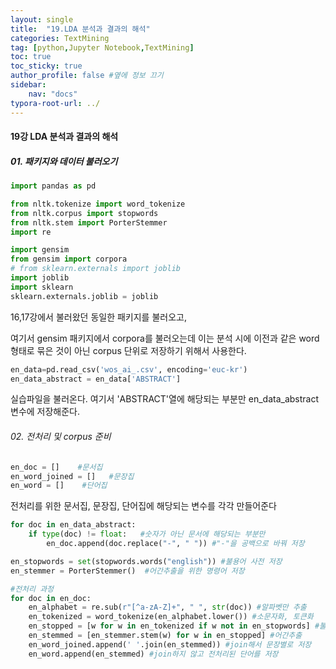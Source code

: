 ```yaml
---
layout: single
title:  "19.LDA 분석과 결과의 해석"
categories: TextMining
tag: [python,Jupyter Notebook,TextMining]
toc: true
toc_sticky: true
author_profile: false #옆에 정보 끄기
sidebar: 
    nav: "docs"
typora-root-url: ../
---
```


#### 19강 LDA 분석과 결과의 해석

##### 01. 패키지와 데이터 불러오기

```python
import pandas as pd

from nltk.tokenize import word_tokenize
from nltk.corpus import stopwords
from nltk.stem import PorterStemmer
import re

import gensim
from gensim import corpora
# from sklearn.externals import joblib
import joblib
import sklearn
sklearn.externals.joblib = joblib
```

16,17강에서 불러왔던 동일한 패키지를 불러오고,

여기서 gensim 패키지에서 corpora를 불러오는데 이는 분석 시에 이전과 같은 word형태로 묶은 것이 아닌 corpus 단위로 저장하기 위해서 사용한다.

```python
en_data=pd.read_csv('wos_ai_.csv', encoding='euc-kr')
en_data_abstract = en_data['ABSTRACT']
```

실습파일을 불러온다. 여기서 'ABSTRACT'열에 해당되는 부분만 en_data_abstract 변수에 저장해준다.



###### 02. 전처리 및 corpus 준비

```python
en_doc = []    #문서집
en_word_joined = []   #문장집
en_word = []    #단어집
```

전처리를 위한 문서집, 문장집, 단어집에 해당되는 변수를 각각 만들어준다

```python
for doc in en_data_abstract:
    if type(doc) != float:   #숫자가 아닌 문서에 해당되는 부분만
        en_doc.append(doc.replace("-", " ")) #"-"을 공백으로 바꿔 저장

en_stopwords = set(stopwords.words("english")) #불용어 사전 저장
en_stemmer = PorterStemmer()  #어간추출을 위한 명령어 저장

#전처리 과정
for doc in en_doc: 
    en_alphabet = re.sub(r"[^a-zA-Z]+", " ", str(doc)) #알파벳만 추출
    en_tokenized = word_tokenize(en_alphabet.lower()) #소문자화, 토큰화
    en_stopped = [w for w in en_tokenized if w not in en_stopwords] #불용어처리
    en_stemmed = [en_stemmer.stem(w) for w in en_stopped] #어간추출
    en_word_joined.append(' '.join(en_stemmed)) #join해서 문장별로 저장
    en_word.append(en_stemmed) #join하지 않고 전처리된 단어를 저장
```

